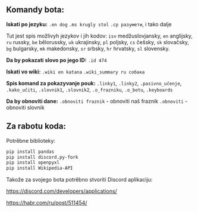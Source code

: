 ## Komandy bota:

**Iskati po jezyku:**
`.en dog` 
`.ms krugly stol` 
`.ср разумети`, i tako dalje

Tut jest spis možlivyh jezykov i jih kodov:
`isv` medžuslovjansky, `en` anglijsky, `ru` russky, `be` bělorussky, `uk` ukrajinsky, `pl` poljsky, `cs` češsky, `sk` slovačsky, `bg` bulgarsky, `mk` makedonsky, `sr` srbsky, `hr` hrvatsky, `sl` slovensky.

**Da by pokazati slovo po jego ID:**
`.id 474`

**Iskati vo wiki:**
`.wiki en katana`
`.wiki_summary ru собака`

**Spis komand za pokazyvanje pouk:**
`.linky1`, `.linky2`, `.pasivno_učenje`, `.kako_učiti`, `.slovnik1`, `.slovnik2`, `.o_frazniku`, `.o_botu`, `.keyboards`

**Da by obnoviti dane:**
`.obnoviti fraznik` - obnoviti naš fraznik
`.obnoviti` - obnoviti slovnik


## Za rabotu koda:

Potrěbne biblioteky:

```bash
pip install pandas 
pip install discord.py-fork
pip install openpyxl 
pip install Wikipedia-API
```

Takože za svojego bota potrěbno stvoriti Discord aplikaciju:

https://discord.com/developers/applications/

https://habr.com/ru/post/511454/
